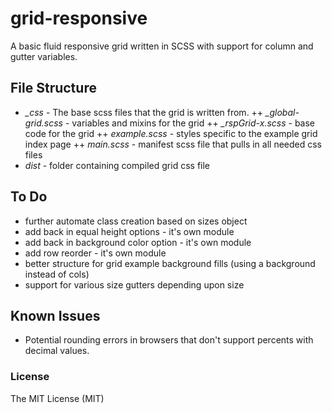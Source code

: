 # grid-responsive

A basic fluid responsive grid written in SCSS with support for column and gutter variables.

## File Structure
+ *_css* - The base scss files that the grid is written from.
++ *_global-grid.scss* - variables and mixins for the grid
++ *_rspGrid-x.scss* - base code for the grid
++ *example.scss* - styles specific to the example grid index page
++ *main.scss* - manifest scss file that pulls in all needed css files
+ *dist* - folder containing compiled grid css file

## To Do
+ further automate class creation based on sizes object
+ add back in equal height options - it's own module
+ add back in background color option - it's own module
+ add row reorder - it's own module
+ better structure for grid example background fills (using a background instead of cols)
+ support for various size gutters depending upon size

## Known Issues
+ Potential rounding errors in browsers that don't support percents with decimal values.

### License
The MIT License (MIT)
